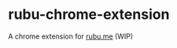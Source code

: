 
rubu-chrome-extension
=====================

A chrome extension for [rubu.me](https://rubu.me/) (WIP)
